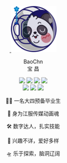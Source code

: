 <div align="center">
 <a target="_blank" href="https://a-b.cc">
  <img width="123" height="123" src="/img/avatar.svg" />
 </a>
  <p>BaoChn<br>宝 昌</P>
  <p>
    <a target="_blank" href="https://twitter.com/BaoChn"><img src="https://img.shields.io/badge/TW-BaoChn-blue?style=plastic&logo=Twitter"/></a>
    <a target="_blank" href="https://instagram.com/baochn/"><img src="https://img.shields.io/badge/IG-BaoChn-ff69b4?style=plastic&logo=Instagram"/></a>
    <a target="_blank" href="https://t.me/BaoChn"><img src="https://img.shields.io/badge/TG-BaoChn-9cf?style=plastic&logo=Telegram"/></a>
    <a target="_blank" href="https://linkedin.com/in/BaoChn"><img src="https://img.shields.io/badge/领英-BaoChn-blue?style=plastic&logo=Linkedin"/></a>
 <br>
    <a target="_blank" href="https://weibo.com/BaoChn"><img src="https://img.shields.io/badge/微博-宝昌-orange?style=social&logo=SinaWeibo"/></a>
    <a target="_blank" href="https://A-B.CC/QQ"><img src="https://img.shields.io/badge/QQ-14141522-red?style=social&logo=TencentQQ"/></a>
    <a target="_blank" href="https://A-B.CC/WC"><img src="https://img.shields.io/badge/微信-BaoChn-green?style=social&logo=WeChat"/></a>
  </p>
<p>🧑‍🎓 一名大四预备毕业生</p>
<p>🏫 身为江服传媒动画魂</p>
<p>🛠️ 数字达人，扎实技能</p>
<p>🚀 兴趣不详，爱好多样</p>
<p>🛸 乐于探索，脑洞辽阔</p>
</div>
